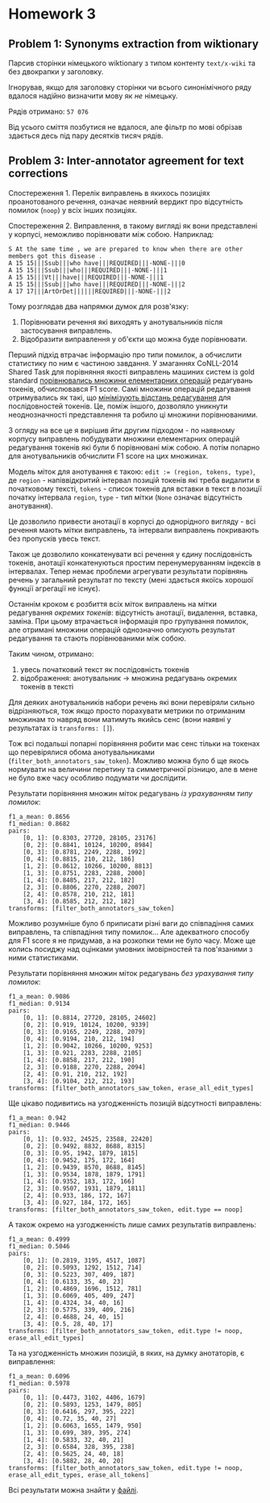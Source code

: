 
# Homework 3

## Problem 1: Synonyms extraction from wiktionary

Парсив сторінки німецького wiktionary з типом контенту `text/x-wiki` та без двокрапки у заголовку.

Ігнорував, якщо для заголовку сторінки чи всього синонімічного ряду вдалося
надійно визначити мову як *не* німецьку.

Рядів отримано: `57 076`

Від усього сміття позбутися не вдалося, але фільтр по мові обрізав
здається десь під пару десятків тисяч рядів.


## Problem 3: Inter-annotator agreement for text corrections

Спостереження 1. Перелік виправлень в якихось позиціях проанотованого речення,
означає неявний вердикт про відсутність помилок (`noop`) у всіх інших позиціях.

Спостереження 2. Виправлення, в такому вигляді як вони представлені у корпусі,
неможливо порівнювати між собою. Наприклад:

    S At the same time , we are prepared to know when there are other members got this disease .
    A 15 15|||Ssub|||who have|||REQUIRED|||-NONE-|||0
    A 15 15|||Ssub|||who|||REQUIRED|||-NONE-|||1
    A 15 15|||Vt|||have|||REQUIRED|||-NONE-|||1
    A 15 15|||Ssub|||who have|||REQUIRED|||-NONE-|||2
    A 17 17|||ArtOrDet||||||REQUIRED|||-NONE-|||2

Тому розглядав два напрямки думок для розв'язку:
1. Порівнювати речення які виходять у анотувальників після застосування виправлень.
2. Відобразити виправлення у об'єкти що можна буде порівнювати.

Перший підхід втрачає інформацію про типи помилок, а обчислити статистику по ним є частиною завдання.
У змаганнях CoNLL-2014 Shared Task для порівняння якості виправлень машиних систем із gold standard
[порівнювались множини елементарних операцій][1] редагувань токенів, обчислювався F1 score.
Самі множини операцій редагування отримувались як такі, що
[мінімізують відстань редагування][2] для послідовностей токенів.
Це, поміж іншого, дозволяло уникнути неоднозначності представлення та робило ці множини порівнюваними.

[1]: https://www.aclweb.org/anthology/W14-1701/
[2]: https://www.aclweb.org/anthology/N12-1067/

З огляду на все це я вирішив йти другим підходом - по наявному корпусу виправлень побудувати множини
елементарних операцій редагування токенів які були б порівнювані між собою.
А потім попарно для анотувальників обчислити F1 score на цих множинах.

Модель міток для анотування є такою: `edit := (region, tokens, type)`, де
`region` - напіввідкритий інтервал позицій токенів які треба видалити в початковому тексті,
`tokens` - список токенів для вставки в текст в позиції початку інтервала `region`,
`type` - тип мітки (`None` означає відсутність анотування).

Це дозволило привести анотації в корпусі до однорідного вигляду -
всі речення мають мітки виправлень, та інтервали виправлень покривають без пропусків увесь текст.

Також це дозволило конкатенувати всі речення у єдину послідовність токенів,
анотації конкатенуються простим перенумеруванням індексів в інтервалах.
Тепер немає проблеми агрегувати результати порівнянь речень у загальний результат по тексту
(мені здається якоїсь хорошої функції агрегації не існує).

Останнім кроком є розбиття всіх міток виправлень на мітки редагування *окремих токенів*:
відсутність анотації, видалення, вставка, заміна.
При цьому втрачається інформація про групування помилок, але отримані множини
операцій однозначно описують результат редагування та стають порівнюваними між собою.

Таким чином, отримано:
1. увесь початковий текст як послідовність токенів
2. відображення: анотувальник → множина редагувань окремих токенів в тексті

Для деяких анотувальників набори речень які вони перевіряли сильно відрізняються,
тож якщо просто порахувати метрики по отриманим множинам то навряд вони матимуть
якийсь сенс (вони наявні у результатах із `transforms: []`).

Тож всі подальші попарні порівняння робити має сенс тільки на токенах що перевірялися
обома анотувальниками (`filter_both_annotators_saw_token`).
Можливо можна було б ще якось нормувати на величини перетину та симметричної різницю,
але в мене не було вже часу особливо подумати чи дослідити.

Результати порівняння множин міток редагувань *із урахуванням типу помилок*:

    f1_a_mean: 0.8656
    f1_median: 0.8682
    pairs:
        [0, 1]: [0.8303, 27720, 28105, 23176]
        [0, 2]: [0.8841, 10124, 10200, 8984]
        [0, 3]: [0.8781, 2249, 2288, 1992]
        [0, 4]: [0.8815, 210, 212, 186]
        [1, 2]: [0.8612, 10266, 10200, 8813]
        [1, 3]: [0.8751, 2283, 2288, 2000]
        [1, 4]: [0.8485, 217, 212, 182]
        [2, 3]: [0.8806, 2270, 2288, 2007]
        [2, 4]: [0.8578, 210, 212, 181]
        [3, 4]: [0.8585, 212, 212, 182]
    transforms: [filter_both_annotators_saw_token]

Можливо розумніше було б приписати різні ваги до співпадіння самих виправлень,
та співпадіння типу помилок... Але адекватного способу для F1 score я не придумав,
а на розкопки теми не було часу. Може ще колись посиджу над оцінками умовних імовірностей
та пов'язаними з ними статистиками.

Результати порівняння множин міток редагувань *без урахування типу помилок*:

    f1_a_mean: 0.9086
    f1_median: 0.9134
    pairs:
        [0, 1]: [0.8814, 27720, 28105, 24602]
        [0, 2]: [0.919, 10124, 10200, 9339]
        [0, 3]: [0.9165, 2249, 2288, 2079]
        [0, 4]: [0.9194, 210, 212, 194]
        [1, 2]: [0.9042, 10266, 10200, 9253]
        [1, 3]: [0.921, 2283, 2288, 2105]
        [1, 4]: [0.8858, 217, 212, 190]
        [2, 3]: [0.9188, 2270, 2288, 2094]
        [2, 4]: [0.91, 210, 212, 192]
        [3, 4]: [0.9104, 212, 212, 193]
    transforms: [filter_both_annotators_saw_token, erase_all_edit_types]

Ще цікаво подивитись на узгодженність позицій відсутності виправлень:

    f1_a_mean: 0.942
    f1_median: 0.9446
    pairs:
        [0, 1]: [0.932, 24525, 23588, 22420]
        [0, 2]: [0.9492, 8832, 8688, 8315]
        [0, 3]: [0.95, 1942, 1879, 1815]
        [0, 4]: [0.9452, 175, 172, 164]
        [1, 2]: [0.9439, 8570, 8688, 8145]
        [1, 3]: [0.9534, 1878, 1879, 1791]
        [1, 4]: [0.9352, 183, 172, 166]
        [2, 3]: [0.9507, 1931, 1879, 1811]
        [2, 4]: [0.933, 186, 172, 167]
        [3, 4]: [0.927, 184, 172, 165]
    transforms: [filter_both_annotators_saw_token, edit.type == noop]

А також окремо на узгодженність лише самих результатів виправлень:

    f1_a_mean: 0.4999
    f1_median: 0.5046
    pairs:
        [0, 1]: [0.2819, 3195, 4517, 1087]
        [0, 2]: [0.5093, 1292, 1512, 714]
        [0, 3]: [0.5223, 307, 409, 187]
        [0, 4]: [0.6133, 35, 40, 23]
        [1, 2]: [0.4869, 1696, 1512, 781]
        [1, 3]: [0.6069, 405, 409, 247]
        [1, 4]: [0.4324, 34, 40, 16]
        [2, 3]: [0.5775, 339, 409, 216]
        [2, 4]: [0.4688, 24, 40, 15]
        [3, 4]: [0.5, 28, 40, 17]
    transforms: [filter_both_annotators_saw_token, edit.type != noop, erase_all_edit_types]

Та на узгодженність множин позицій, в яких, на думку анотаторів, є виправлення:

    f1_a_mean: 0.6096
    f1_median: 0.5978
    pairs:
        [0, 1]: [0.4473, 3102, 4406, 1679]
        [0, 2]: [0.5893, 1253, 1479, 805]
        [0, 3]: [0.6416, 297, 395, 222]
        [0, 4]: [0.72, 35, 40, 27]
        [1, 2]: [0.6063, 1655, 1479, 950]
        [1, 3]: [0.699, 389, 395, 274]
        [1, 4]: [0.5833, 32, 40, 21]
        [2, 3]: [0.6584, 328, 395, 238]
        [2, 4]: [0.5625, 24, 40, 18]
        [3, 4]: [0.5882, 28, 40, 20]
    transforms: [filter_both_annotators_saw_token, edit.type != noop, erase_all_edit_types, erase_all_tokens]

Всі результати можна знайти у [файлі](./output/3.agreement.results.yaml).
